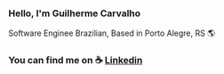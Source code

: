 ### Hello, I'm Guilherme Carvalho

Software Enginee
Brazilian, Based in Porto Alegre, RS 🌎

### You can find me on ☕ [Linkedin](https://www.linkedin.com/in/carreiradev/) <br>
